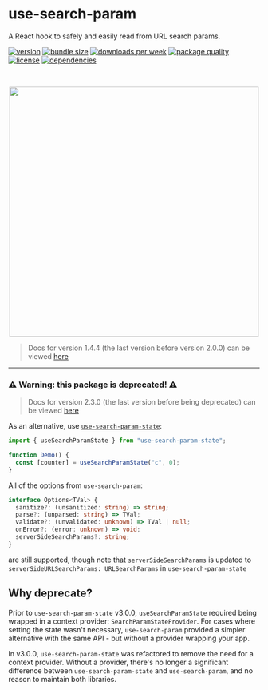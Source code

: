 # use-search-param

A React hook to safely and easily read from URL search params.

[![version](https://img.shields.io/npm/v/use-search-param)](https://www.npmjs.com/package/use-search-param)
[![bundle size](https://img.shields.io/bundlephobia/minzip/use-search-param)](https://bundlephobia.com/package/use-search-param)
[![downloads per week](https://img.shields.io/npm/dw/use-search-param)](https://www.npmjs.com/package/use-search-param)
[![package quality](https://packagequality.com/shield/use-search-param.svg)](https://packagequality.com/#?package=use-search-param)
[![license](https://img.shields.io/npm/l/use-search-param)](https://github.com/ElanMedoff/use-search-param/blob/master/LICENSE)
[![dependencies](https://img.shields.io/badge/dependencies%20-%201%20-%20green)](https://github.com/ElanMedoff/use-search-param/blob/master/package.json)

<!-- a hack to get around github sanitizing styles from markdown -->
<br>
<p align="center">
    <img src="https://elanmed.dev/npm-packages/use-search-param-logo.png" width="500px" />
</p>

> Docs for version 1.4.4 (the last version before version 2.0.0) can be viewed [here](https://github.com/ElanMedoff/use-search-param/tree/501b792de41de2158d07ebf01f67e6b88951581b)

---

### ⚠️ Warning: this package is deprecated! ⚠️

> Docs for version 2.3.0 (the last version before being deprecated) can be viewed [here](https://github.com/ElanMedoff/use-search-param/blob/1961af2fb42c95aeccf7b37102ba59df232462d2)

As an alternative, use [`use-search-param-state`](https://github.com/ElanMedoff/use-search-param-state):

```ts
import { useSearchParamState } from "use-search-param-state";

function Demo() {
  const [counter] = useSearchParamState("c", 0);
}
```

All of the options from `use-search-param`:

```ts
interface Options<TVal> {
  sanitize?: (unsanitized: string) => string;
  parse?: (unparsed: string) => TVal;
  validate?: (unvalidated: unknown) => TVal | null;
  onError?: (error: unknown) => void;
  serverSideSearchParams?: string;
}
```

are still supported, though note that `serverSideSearchParams` is updated to `serverSideURLSearchParams: URLSearchParams` in `use-search-param-state`

## Why deprecate?

Prior to `use-search-param-state` v3.0.0, `useSearchParamState` required being wrapped in a context provider: `SearchParamStateProvider`. For cases where setting the state wasn't necessary, `use-search-param` provided a simpler alternative with the same API - but without a provider wrapping your app.

In v3.0.0, `use-search-param-state` was refactored to remove the need for a context provider. Without a provider, there's no longer a significant difference between `use-search-param-state` and `use-search-param`, and no reason to maintain both libraries.
